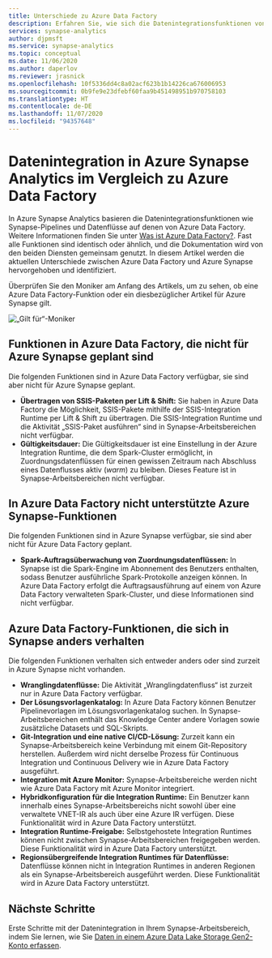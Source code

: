 ```yaml
---
title: Unterschiede zu Azure Data Factory
description: Erfahren Sie, wie sich die Datenintegrationsfunktionen von Azure Synapse Analytics von denen in Azure Data Factory unterscheiden.
services: synapse-analytics
author: djpmsft
ms.service: synapse-analytics
ms.topic: conceptual
ms.date: 11/06/2020
ms.author: daperlov
ms.reviewer: jrasnick
ms.openlocfilehash: 10f5336dd4c8a02acf623b1b14226ca676006953
ms.sourcegitcommit: 0b9fe9e23dfebf60faa9b451498951b970758103
ms.translationtype: HT
ms.contentlocale: de-DE
ms.lasthandoff: 11/07/2020
ms.locfileid: "94357648"
---
```

# <a name="data-integration-in-azure-synapse-analytics-versus-azure-data-factory"></a>Datenintegration in Azure Synapse Analytics im Vergleich zu Azure Data Factory

In Azure Synapse Analytics basieren die Datenintegrationsfunktionen wie Synapse-Pipelines und Datenflüsse auf denen von Azure Data Factory. Weitere Informationen finden Sie unter [Was ist Azure Data Factory?](../../data-factory/introduction.md). Fast alle Funktionen sind identisch oder ähnlich, und die Dokumentation wird von den beiden Diensten gemeinsam genutzt. In diesem Artikel werden die aktuellen Unterschiede zwischen Azure Data Factory und Azure Synapse hervorgehoben und identifiziert.

Überprüfen Sie den Moniker am Anfang des Artikels, um zu sehen, ob eine Azure Data Factory-Funktion oder ein diesbezüglicher Artikel für Azure Synapse gilt.

![„Gilt für“-Moniker](../media/concepts-data-factory-differences/applies-to-moniker.png "„Gilt für“-Moniker")

## <a name="features-in-azure-data-factory-not-planned-for-azure-synapse"></a>Funktionen in Azure Data Factory, die nicht für Azure Synapse geplant sind

Die folgenden Funktionen sind in Azure Data Factory verfügbar, sie sind aber nicht für Azure Synapse geplant.

* **Übertragen von SSIS-Paketen per Lift & Shift:** Sie haben in Azure Data Factory die Möglichkeit, SSIS-Pakete mithilfe der SSIS-Integration Runtime per Lift & Shift zu übertragen. Die SSIS-Integration Runtime und die Aktivität „SSIS-Paket ausführen“ sind in Synapse-Arbeitsbereichen nicht verfügbar. 
* **Gültigkeitsdauer:** Die Gültigkeitsdauer ist eine Einstellung in der Azure Integration Runtime, die dem Spark-Cluster ermöglicht, in Zuordnungsdatenflüssen für einen gewissen Zeitraum nach Abschluss eines Datenflusses aktiv (*warm*) zu bleiben. Dieses Feature ist in Synapse-Arbeitsbereichen nicht verfügbar.

## <a name="azure-synapse-features-not-supported-in-azure-data-factory"></a>In Azure Data Factory nicht unterstützte Azure Synapse-Funktionen

Die folgenden Funktionen sind in Azure Synapse verfügbar, sie sind aber nicht für Azure Data Factory geplant.

* **Spark-Auftragsüberwachung von Zuordnungsdatenflüssen:** In Synapse ist die Spark-Engine im Abonnement des Benutzers enthalten, sodass Benutzer ausführliche Spark-Protokolle anzeigen können. In Azure Data Factory erfolgt die Auftragsausführung auf einem von Azure Data Factory verwalteten Spark-Cluster, und diese Informationen sind nicht verfügbar. 

## <a name="azure-data-factory-features-that-behave-differently-in-synapse"></a>Azure Data Factory-Funktionen, die sich in Synapse anders verhalten

Die folgenden Funktionen verhalten sich entweder anders oder sind zurzeit in Azure Synapse nicht vorhanden. 

* **Wranglingdatenflüsse:** Die Aktivität „Wranglingdatenfluss“ ist zurzeit nur in Azure Data Factory verfügbar.
* **Der Lösungsvorlagenkatalog:** In Azure Data Factory können Benutzer Pipelinevorlagen im Lösungsvorlagenkatalog suchen. In Synapse-Arbeitsbereichen enthält das Knowledge Center andere Vorlagen sowie zusätzliche Datasets und SQL-Skripts. 
* **Git-Integration und eine native CI/CD-Lösung:** Zurzeit kann ein Synapse-Arbeitsbereich keine Verbindung mit einem Git-Repository herstellen. Außerdem wird nicht derselbe Prozess für Continuous Integration und Continuous Delivery wie in Azure Data Factory ausgeführt.
* **Integration mit Azure Monitor:** Synapse-Arbeitsbereiche werden nicht wie Azure Data Factory mit Azure Monitor integriert.
* **Hybridkonfiguration für die Integration Runtime:** Ein Benutzer kann innerhalb eines Synapse-Arbeitsbereichs nicht sowohl über eine verwaltete VNET-IR als auch über eine Azure IR verfügen. Diese Funktionalität wird in Azure Data Factory unterstützt.
* **Integration Runtime-Freigabe:** Selbstgehostete Integration Runtimes können nicht zwischen Synapse-Arbeitsbereichen freigegeben werden. Diese Funktionalität wird in Azure Data Factory unterstützt.
* **Regionsübergreifende Integration Runtimes für Datenflüsse:** Datenflüsse können nicht in Integration Runtimes in anderen Regionen als ein Synapse-Arbeitsbereich ausgeführt werden. Diese Funktionalität wird in Azure Data Factory unterstützt.

## <a name="next-steps"></a>Nächste Schritte

Erste Schritte mit der Datenintegration in Ihrem Synapse-Arbeitsbereich, indem Sie lernen, wie Sie [Daten in einem Azure Data Lake Storage Gen2-Konto erfassen](data-integration-data-lake.md).
